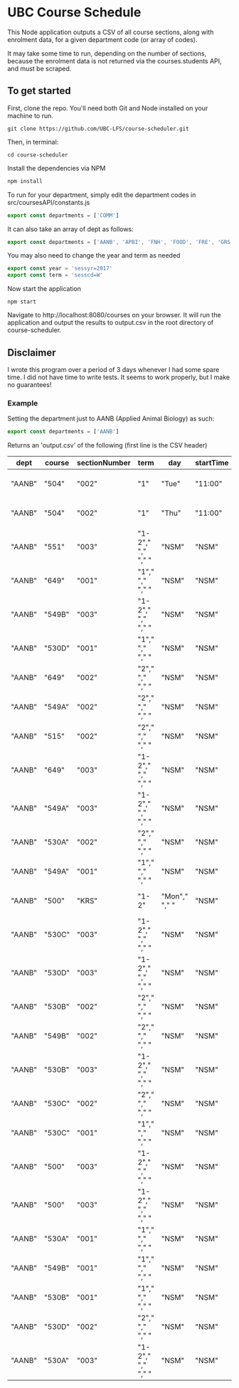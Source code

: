 # UBC Course Schedule 

This Node application outputs a CSV of all course sections, along with enrolment data, for a given department code (or array of codes).

It may take some time to run, depending on the number of sections, because the enrolment data is not returned via the courses.students API, and must be scraped.

## To get started
First, clone the repo. You'll need both Git and Node installed on your machine to run.
``` 
git clone https://github.com/UBC-LFS/course-scheduler.git
``` 
Then, in terminal:
``` 
cd course-scheduler
``` 
Install the dependencies via NPM
```javascript
npm install
``` 
To run for your department, simply edit the department codes in src/coursesAPI/constants.js
```javascript
export const departments = ['COMM']
```

It can also take an array of dept as follows:
```javascript
export const departments = ['AANB', 'APBI', 'FNH', 'FOOD', 'FRE', 'GRS', 'HUNU', 'LFS', 'SOIL']
```

You may also need to change the year and term as needed
```javascript
export const year = 'sessyr=2017'
export const term = 'sesscd=W'
```
Now start the application
``` 
npm start
``` 
Navigate to http://localhost:8080/courses on your browser. It will run the application and output the results to output.csv in the root directory of course-scheduler.

## Disclaimer
I wrote this program over a period of 3 days whenever I had some spare time. I did not have time to write tests. It seems to work properly, but I make no guarantees!

### Example
Setting the department just to AANB (Applied Animal Biology) as such:
```javascript
export const departments = ['AANB']
```
Returns an 'output.csv' of the following (first line is the CSV header)

| dept   | course | sectionNumber | term              | day           | startTime | endTime | buildingCd | building           | roomNo               | instructors | activity  | credits | totalSeatsRemaining | currentlyRegistered | generalSeatsRemaining | restrictedSeatsRemaining | termCd         | startWk        | endWk          | 
|--------|--------|---------------|-------------------|---------------|-----------|---------|------------|--------------------|----------------------|-------------|-----------|---------|---------------------|---------------------|-----------------------|--------------------------|----------------|----------------|----------------| 
| "AANB" | "504"  | "002"         | "1"               | "Tue"         | "11:00"   | "12:30" | "MCML"     | "MacMillan"        | "258"                | "TBD"       | "Lecture" | "3"     | "25"                | "0"                 | "25"                  | "0"                      | "1"            | "Sep 05, 2017" | "Dec 01, 2017" | 
| "AANB" | "504"  | "002"         | "1"               | "Thu"         | "11:00"   | "12:30" | "MCML"     | "MacMillan"        | "258"                | "TBD"       | "Lecture" | "3"     | "25"                | "0"                 | "25"                  | "0"                      | "1"            | "Sep 05, 2017" | "Dec 01, 2017" | 
| "AANB" | "551"  | "003"         | "1-2"," "," "," " | "NSM"         | "NSM"     | "NSM"   | "TBD"      | "Seminar"          | "3"                  | "6"         | "1"       | "6"     | "0"                 | "1-2"               | "Sep 05, 2017"        | "Apr 06, 2018"           |                |                |                | 
| "AANB" | "649"  | "001"         | "1"," "," "," "   | "NSM"         | "NSM"     | "NSM"   | "TBD"      | "Thesis"           | "0"                  | "19"        | "1"       | "19"    | "0"                 | "1"                 | "Sep 05, 2017"        | "Dec 01, 2017"           |                |                |                | 
| "AANB" | "549B" | "003"         | "1-2"," "," "," " | "NSM"         | "NSM"     | "NSM"   | "TBD"      | "Thesis"           | "18"                 | "7"         | "3"       | "7"     | "0"                 | "1-2"               | "Sep 05, 2017"        | "Apr 06, 2018"           |                |                |                | 
| "AANB" | "530D" | "001"         | "1"," "," "," "   | "NSM"         | "NSM"     | "NSM"   | "TBD"      | "Directed Studies" | "2"                  | "5"         | "0"       | "5"     | "0"                 | "1"                 | "Sep 05, 2017"        | "Dec 01, 2017"           |                |                |                | 
| "AANB" | "649"  | "002"         | "2"," "," "," "   | "NSM"         | "NSM"     | "NSM"   | "TBD"      | "Thesis"           | "0"                  | "20"        | "0"       | "20"    | "0"                 | "2"                 | "Jan 03, 2018"        | "Apr 06, 2018"           |                |                |                | 
| "AANB" | "549A" | "002"         | "2"," "," "," "   | "NSM"         | "NSM"     | "NSM"   | "TBD"      | "Thesis"           | "12"                 | "20"        | "0"       | "20"    | "0"                 | "2"                 | "Jan 03, 2018"        | "Apr 06, 2018"           |                |                |                | 
| "AANB" | "515"  | "002"         | "2"," "," "," "   | "NSM"         | "NSM"     | "NSM"   | "TBD"      | "Lecture"          | "3"                  | "4"         | "1"       | "4"     | "0"                 | "2"                 | "Jan 03, 2018"        | "Apr 06, 2018"           |                |                |                | 
| "AANB" | "649"  | "003"         | "1-2"," "," "," " | "NSM"         | "NSM"     | "NSM"   | "TBD"      | "Thesis"           | "0"                  | "7"         | "13"      | "7"     | "0"                 | "1-2"               | "Sep 05, 2017"        | "Apr 06, 2018"           |                |                |                | 
| "AANB" | "549A" | "003"         | "1-2"," "," "," " | "NSM"         | "NSM"     | "NSM"   | "TBD"      | "Thesis"           | "12"                 | "19"        | "1"       | "19"    | "0"                 | "1-2"               | "Sep 05, 2017"        | "Apr 06, 2018"           |                |                |                | 
| "AANB" | "530A" | "002"         | "2"," "," "," "   | "NSM"         | "NSM"     | "NSM"   | "TBD"      | "Directed Studies" | "3"                  | "5"         | "0"       | "5"     | "0"                 | "2"                 | "Jan 03, 2018"        | "Apr 06, 2018"           |                |                |                | 
| "AANB" | "549A" | "001"         | "1"," "," "," "   | "NSM"         | "NSM"     | "NSM"   | "TBD"      | "Thesis"           | "12"                 | "20"        | "0"       | "20"    | "0"                 | "1"                 | "Sep 05, 2017"        | "Dec 01, 2017"           |                |                |                | 
| "AANB" | "500"  | "KRS"         | "1-2"             | "Mon"," "," " | "NSM"     | "NSM"   | "NSM"      | "TBD"              | "Distance Education" | "n/a"       | "0"       | "0"     | "0"                 | "0"                 | "X"                   | "Aug 21, 2017"           | "Aug 13, 2018" |                |                | 
| "AANB" | "530C" | "003"         | "1-2"," "," "," " | "NSM"         | "NSM"     | "NSM"   | "TBD"      | "Directed Studies" | "6"                  | "5"         | "0"       | "5"     | "0"                 | "1-2"               | "Sep 05, 2017"        | "Apr 06, 2018"           |                |                |                | 
| "AANB" | "530D" | "003"         | "1-2"," "," "," " | "NSM"         | "NSM"     | "NSM"   | "TBD"      | "Directed Studies" | "2"                  | "5"         | "0"       | "5"     | "0"                 | "1-2"               | "Sep 05, 2017"        | "Apr 06, 2018"           |                |                |                | 
| "AANB" | "530B" | "002"         | "2"," "," "," "   | "NSM"         | "NSM"     | "NSM"   | "TBD"      | "Directed Studies" | "3"                  | "0"         | "0"       | "0"     | "0"                 | "2"                 | "Jan 03, 2018"        | "Apr 06, 2018"           |                |                |                | 
| "AANB" | "549B" | "002"         | "2"," "," "," "   | "NSM"         | "NSM"     | "NSM"   | "TBD"      | "Thesis"           | "18"                 | "10"        | "0"       | "10"    | "0"                 | "2"                 | "Jan 03, 2018"        | "Apr 06, 2018"           |                |                |                | 
| "AANB" | "530B" | "003"         | "1-2"," "," "," " | "NSM"         | "NSM"     | "NSM"   | "TBD"      | "Directed Studies" | "3"                  | "5"         | "0"       | "5"     | "0"                 | "1-2"               | "Sep 05, 2017"        | "Apr 06, 2018"           |                |                |                | 
| "AANB" | "530C" | "002"         | "2"," "," "," "   | "NSM"         | "NSM"     | "NSM"   | "TBD"      | "Directed Studies" | "6"                  | "5"         | "0"       | "5"     | "0"                 | "2"                 | "Jan 03, 2018"        | "Apr 06, 2018"           |                |                |                | 
| "AANB" | "530C" | "001"         | "1"," "," "," "   | "NSM"         | "NSM"     | "NSM"   | "TBD"      | "Directed Studies" | "6"                  | "0"         | "0"       | "0"     | "0"                 | "1"                 | "Sep 05, 2017"        | "Dec 01, 2017"           |                |                |                | 
| "AANB" | "500"  | "003"         | "1-2"," "," "," " | "NSM"         | "NSM"     | "NSM"   | "TBD"      | "Thesis"           | "3"                  | "9"         | "1"       | "9"     | "0"                 | "1-2"               | "Sep 05, 2017"        | "Apr 06, 2018"           |                |                |                | 
| "AANB" | "500"  | "003"         | "1-2"," "," "," " | "NSM"         | "NSM"     | "NSM"   | "TBD"      | "Thesis"           | "3"                  | "9"         | "1"       | "9"     | "0"                 | "1-2"               | "Sep 05, 2017"        | "Apr 06, 2018"           |                |                |                | 
| "AANB" | "530A" | "001"         | "1"," "," "," "   | "NSM"         | "NSM"     | "NSM"   | "TBD"      | "Directed Studies" | "3"                  | "5"         | "0"       | "5"     | "0"                 | "1"                 | "Sep 05, 2017"        | "Dec 01, 2017"           |                |                |                | 
| "AANB" | "549B" | "001"         | "1"," "," "," "   | "NSM"         | "NSM"     | "NSM"   | "TBD"      | "Thesis"           | "18"                 | "8"         | "2"       | "8"     | "0"                 | "1"                 | "Sep 05, 2017"        | "Dec 01, 2017"           |                |                |                | 
| "AANB" | "530B" | "001"         | "1"," "," "," "   | "NSM"         | "NSM"     | "NSM"   | "TBD"      | "Directed Studies" | "3"                  | "5"         | "0"       | "5"     | "0"                 | "1"                 | "Sep 05, 2017"        | "Dec 01, 2017"           |                |                |                | 
| "AANB" | "530D" | "002"         | "2"," "," "," "   | "NSM"         | "NSM"     | "NSM"   | "TBD"      | "Directed Studies" | "2"                  | "5"         | "0"       | "5"     | "0"                 | "2"                 | "Jan 03, 2018"        | "Apr 06, 2018"           |                |                |                | 
| "AANB" | "530A" | "003"         | "1-2"," "," "," " | "NSM"         | "NSM"     | "NSM"   | "TBD"      | "Directed Studies" | "3"                  | "5"         | "0"       | "5"     | "0"                 | "1-2"               | "Sep 05, 2017"        | "Apr 06, 2018"           |                |                |                | 
